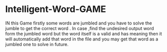 # Intelligent-Word-GAME
IN this Game firstly some words are jumbled and you have  to solve the jumble to get the correct word . In case ,find the undesired output word form the jumbled word but the word itself is a valid and has meaning then it will automatically add that word in the file and you may get that word as a jumbled one to solve in  future.

